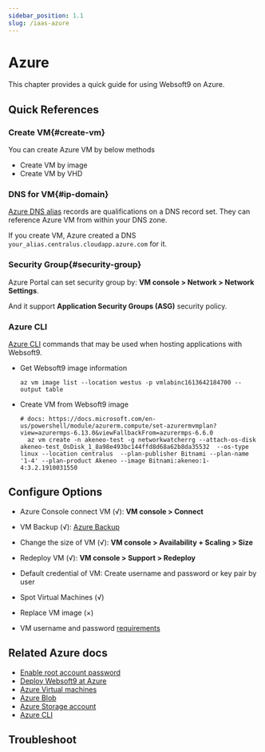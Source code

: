 ```yaml
---
sidebar_position: 1.1
slug: /iaas-azure
---
```


# Azure

This chapter provides a quick guide for using Websoft9 on Azure.  

## Quick References

### Create VM{#create-vm}

You can create Azure VM by below methods

- Create VM by image
- Create VM by VHD

### DNS for VM{#ip-domain}

[Azure DNS alias](https://learn.microsoft.com/en-us/azure/dns/dns-alias) records are qualifications on a DNS record set. They can reference Azure VM from within your DNS zone.   

If you create VM, Azure created a DNS `your_alias.centralus.cloudapp.azure.com` for it.  

### Security Group{#security-group}

Azure Portal can set security group by: **VM console > Network > Network Settings**.  

And it support **Application Security Groups (ASG)** security policy.    

### Azure CLI

[Azure CLI](https://learn.microsoft.com/en-us/cli/azure/what-is-azure-cli) commands that may be used when hosting applications with Websoft9.  

- Get Websoft9 image information

    ```
    az vm image list --location westus -p vmlabinc1613642184700 --output table
    ```

- Create VM from Websoft9 image
  ```
  # docs: https://docs.microsoft.com/en-us/powershell/module/azurerm.compute/set-azurermvmplan?view=azurermps-6.13.0&viewFallbackFrom=azurermps-6.6.0
    az vm create -n akeneo-test -g networkwatcherrg --attach-os-disk akeneo-test_OsDisk_1_8a98e493bc144ffd8d68a62b8da35532  --os-type linux --location centralus  --plan-publisher Bitnami --plan-name '1-4' --plan-product Akeneo --image Bitnami:akeneo:1-4:3.2.1910031550
  ```


## Configure Options

- Azure Console connect VM (√): **VM console > Connect**

- VM Backup (√): [Azure Backup](https://azure.microsoft.com/en-us/products/backup/)

- Change the size of VM (√): **VM console > Availability + Scaling > Size**

- Redeploy VM (√): **VM console > Support > Redeploy**

- Default credential of VM: Create username and password or key pair by user

- Spot Virtual Machines (√)

- Replace VM image (×)

- VM username and password [requirements](https://learn.microsoft.com/en-us/azure/virtual-machines/linux/faq)


## Related Azure docs

- [Enable root account password](./linux#enable)
- [Deploy Websoft9 at Azure](./install-azure)
- [Azure Virtual machines](https://learn.microsoft.com/en-us/azure/virtual-machines/)
- [Azure Blob](https://learn.microsoft.com/en-us/azure/storage/blobs/)
- [Azure Storage account](https://learn.microsoft.com/en-us/azure/storage/common/storage-account-create?tabs=azure-portal)
- [Azure CLI](https://learn.microsoft.com/en-us/cli/azure/what-is-azure-cli)


## Troubleshoot
